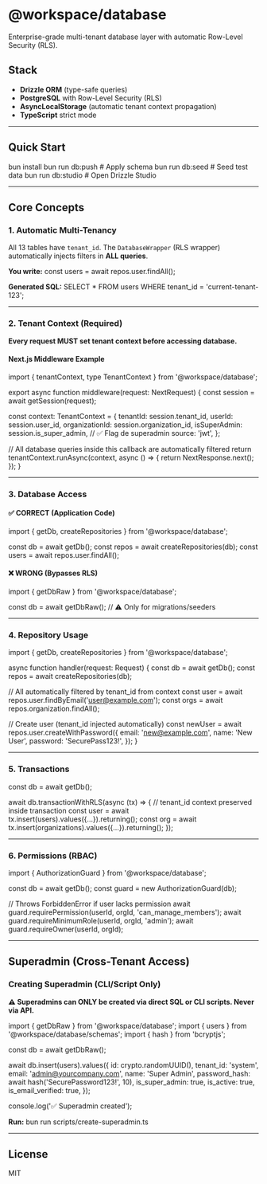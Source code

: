 # @workspace/database

Enterprise-grade multi-tenant database layer with automatic Row-Level Security (RLS).

## Stack

- **Drizzle ORM** (type-safe queries)
- **PostgreSQL** with Row-Level Security (RLS)
- **AsyncLocalStorage** (automatic tenant context propagation)
- **TypeScript** strict mode

---

## Quick Start

bun install bun run db:push # Apply schema bun run db:seed # Seed test data bun run db:studio # Open
Drizzle Studio

---

## Core Concepts

### 1. Automatic Multi-Tenancy

All 13 tables have `tenant_id`. The `DatabaseWrapper` (RLS wrapper) automatically injects filters in
**ALL queries**.

**You write:** const users = await repos.user.findAll();

**Generated SQL:** SELECT \* FROM users WHERE tenant_id = 'current-tenant-123';

---

### 2. Tenant Context (Required)

**Every request MUST set tenant context before accessing database.**

#### Next.js Middleware Example

import { tenantContext, type TenantContext } from '@workspace/database';

export async function middleware(request: NextRequest) { const session = await getSession(request);

const context: TenantContext = { tenantId: session.tenant_id, userId: session.user_id,
organizationId: session.organization_id, isSuperAdmin: session.is_super_admin, // ✅ Flag de
superadmin source: 'jwt', };

// All database queries inside this callback are automatically filtered return
tenantContext.runAsync(context, async () => { return NextResponse.next(); }); }

---

### 3. Database Access

#### ✅ CORRECT (Application Code)

import { getDb, createRepositories } from '@workspace/database';

const db = await getDb(); const repos = await createRepositories(db); const users = await
repos.user.findAll();

#### ❌ WRONG (Bypasses RLS)

import { getDbRaw } from '@workspace/database';

const db = await getDbRaw(); // ⚠️ Only for migrations/seeders

---

### 4. Repository Usage

import { getDb, createRepositories } from '@workspace/database';

async function handler(request: Request) { const db = await getDb(); const repos = await
createRepositories(db);

// All automatically filtered by tenant_id from context const user = await
repos.user.findByEmail('user@example.com'); const orgs = await repos.organization.findAll();

// Create user (tenant_id injected automatically) const newUser = await
repos.user.createWithPassword({ email: 'new@example.com', name: 'New User', password:
'SecurePass123!', }); }

---

### 5. Transactions

const db = await getDb();

await db.transactionWithRLS(async (tx) => { // tenant_id context preserved inside transaction const
user = await tx.insert(users).values({...}).returning(); const org = await
tx.insert(organizations).values({...}).returning(); });

---

### 6. Permissions (RBAC)

import { AuthorizationGuard } from '@workspace/database';

const db = await getDb(); const guard = new AuthorizationGuard(db);

// Throws ForbiddenError if user lacks permission await guard.requirePermission(userId, orgId,
'can_manage_members'); await guard.requireMinimumRole(userId, orgId, 'admin'); await
guard.requireOwner(userId, orgId);

---

## Superadmin (Cross-Tenant Access)

### Creating Superadmin (CLI/Script Only)

**⚠️ Superadmins can ONLY be created via direct SQL or CLI scripts. Never via API.**

import { getDbRaw } from '@workspace/database'; import { users } from '@workspace/database/schemas';
import { hash } from 'bcryptjs';

const db = await getDbRaw();

await db.insert(users).values({ id: crypto.randomUUID(), tenant_id: 'system', email:
'admin@yourcompany.com', name: 'Super Admin', password_hash: await hash('SecurePassword123!', 10),
is_super_admin: true, is_active: true, is_email_verified: true, });

console.log('✅ Superadmin created');

**Run:** bun run scripts/create-superadmin.ts

---

## License

MIT
